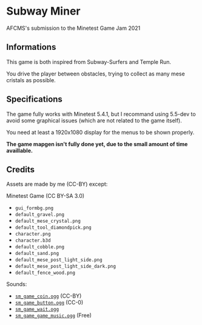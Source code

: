 # Subway Miner
AFCMS's submission to the Minetest Game Jam 2021

## Informations
This game is both inspired from Subway-Surfers and Temple Run.

You drive the player between obstacles, trying to collect as many mese cristals as possible.

## Specifications
The game fully works with Minetest 5.4.1, but I recommand using 5.5-dev to avoid some graphical issues (which are not related to the game itself).

You need at least a 1920x1080 display for the menus to be shown properly.

**The game mapgen isn't fully done yet, due to the small amount of time availlable.**

## Credits

Assets are made by me (CC-BY) except:

Minetest Game (CC BY-SA 3.0)
- `gui_formbg.png`
- `default_gravel.png`
- `default_mese_crystal.png`
- `default_tool_diamondpick.png`
- `character.png`
- `character.b3d`
- `default_cobble.png`
- `default_sand.png`
- `default_mese_post_light_side.png`
- `default_mese_post_light_side_dark.png`
- `default_fence_wood.png`

Sounds:
- [`sm_game_coin.ogg`](https://freesound.org/people/TreasureSounds/sounds/332629/) (CC-BY) 
- [`sm_game_button.ogg`](https://freesound.org/people/NenadSimic/sounds/268108/) (CC-0)
- [`sm_game_wait.ogg`](https://www.zapsplat.com/music/button-tick/)
- [`sm_game_game_music.ogg`](https://pixabay.com/music/dance-party-mood-10647/) (Free)

